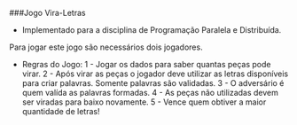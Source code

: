 ###Jogo Vira-Letras

 * Implementado para a disciplina de Programação Paralela e Distribuída.

 Para jogar este jogo são necessários dois jogadores. 

 * Regras do Jogo:
 1 - Jogar os dados para saber quantas peças pode virar.
 2 - Após virar as peças o jogador deve utilizar as letras disponíveis 
     para criar palavras. Somente palavras são validadas.
 3 - O adversário é quem valída as palavras formadas.
 4 - As peças não utilizadas devem ser viradas para baixo novamente.
 5 - Vence quem obtiver a maior quantidade de letras!
